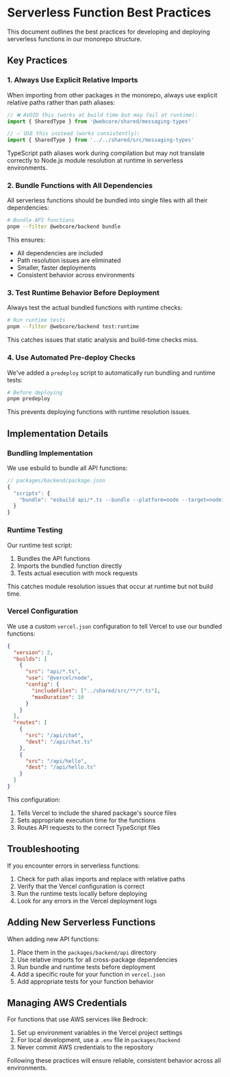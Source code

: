 # Serverless Function Best Practices

This document outlines the best practices for developing and deploying serverless functions in our monorepo structure.

## Key Practices

### 1. Always Use Explicit Relative Imports

When importing from other packages in the monorepo, always use explicit relative paths rather than path aliases:

```typescript
// ❌ AVOID this (works at build time but may fail at runtime):
import { SharedType } from '@webcore/shared/messaging-types'

// ✅ USE this instead (works consistently):
import { SharedType } from '../../shared/src/messaging-types'
```

TypeScript path aliases work during compilation but may not translate correctly to Node.js module resolution at runtime in serverless environments.

### 2. Bundle Functions with All Dependencies

All serverless functions should be bundled into single files with all their dependencies:

```bash
# Bundle API functions
pnpm --filter @webcore/backend bundle
```

This ensures:

- All dependencies are included
- Path resolution issues are eliminated
- Smaller, faster deployments
- Consistent behavior across environments

### 3. Test Runtime Behavior Before Deployment

Always test the actual bundled functions with runtime checks:

```bash
# Run runtime tests
pnpm --filter @webcore/backend test:runtime
```

This catches issues that static analysis and build-time checks miss.

### 4. Use Automated Pre-deploy Checks

We've added a `predeploy` script to automatically run bundling and runtime tests:

```bash
# Before deploying
pnpm predeploy
```

This prevents deploying functions with runtime resolution issues.

## Implementation Details

### Bundling Implementation

We use esbuild to bundle all API functions:

```javascript
// packages/backend/package.json
{
  "scripts": {
    "bundle": "esbuild api/*.ts --bundle --platform=node --target=node16 --outdir=dist/api --external:@vercel/node"
  }
}
```

### Runtime Testing

Our runtime test script:

1. Bundles the API functions
2. Imports the bundled function directly
3. Tests actual execution with mock requests

This catches module resolution issues that occur at runtime but not build time.

### Vercel Configuration

We use a custom `vercel.json` configuration to tell Vercel to use our bundled functions:

```json
{
  "version": 2,
  "builds": [
    {
      "src": "api/*.ts",
      "use": "@vercel/node",
      "config": {
        "includeFiles": ["../shared/src/**/*.ts"],
        "maxDuration": 10
      }
    }
  ],
  "routes": [
    {
      "src": "/api/chat",
      "dest": "/api/chat.ts"
    },
    {
      "src": "/api/hello",
      "dest": "/api/hello.ts"
    }
  ]
}
```

This configuration:

1. Tells Vercel to include the shared package's source files
2. Sets appropriate execution time for the functions
3. Routes API requests to the correct TypeScript files

## Troubleshooting

If you encounter errors in serverless functions:

1. Check for path alias imports and replace with relative paths
2. Verify that the Vercel configuration is correct
3. Run the runtime tests locally before deploying
4. Look for any errors in the Vercel deployment logs

## Adding New Serverless Functions

When adding new API functions:

1. Place them in the `packages/backend/api` directory
2. Use relative imports for all cross-package dependencies
3. Run bundle and runtime tests before deployment
4. Add a specific route for your function in `vercel.json`
5. Add appropriate tests for your function behavior

## Managing AWS Credentials

For functions that use AWS services like Bedrock:

1. Set up environment variables in the Vercel project settings
2. For local development, use a `.env` file in `packages/backend`
3. Never commit AWS credentials to the repository

Following these practices will ensure reliable, consistent behavior across all environments.

